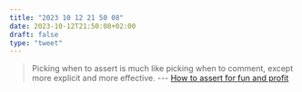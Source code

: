 ```yaml
---
title: "2023 10 12 21 50 08"
date: 2023-10-12T21:50:08+02:00
draft: false
type: "tweet"
---
```


> Picking when to assert is much like picking when to comment, except more explicit and more effective. --- [How to assert for fun and profit](https://www.aarsen.me/posts/2022-11-18-i-assert-thee.html)
